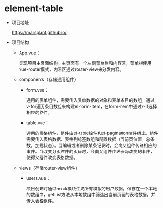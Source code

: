 # element-table

- 项目地址

  https://marsplant.github.io/

- 项目结构

  - App.vue：

    实现项目主页面结构。主页面有一个左侧菜单栏和内容区，菜单栏使用vue-router模式，内容区通过router-view来分发内容。

  - components（存储通用组件）

    - form.vue：

      通用的表单组件，需要传入表单数据的对象和表单条目的数组，通过v-for遍历条目数组来构建el-form-item，在form-item中通过v-if选择相应的控件。

    - table.vue：

      通用的表格组件，组件由el-table控件和el-pagination控件组成。组件需要传入表格数据、表格列标签数组和配置数据（当前页位置，总条数，加载状态）。当编辑或者删除某条记录时，会向父组件传递相应的事件。当改变分页控件的页码时，会向父组件传递页码改变的事件，使得父组件改变表格数据。

  - views（存储router-view组件）

    - users.vue：

      项目创建时通过mock模块生成所有模拟的用户数据，保存在一个本地的数组中，getList方法从本地数组中筛选出当前页面的表格数据，并传入表格组件。

